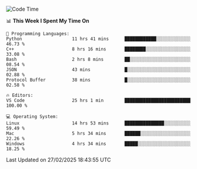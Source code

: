 
<!--START_SECTION:waka-->
![Code Time](http://img.shields.io/badge/Code%20Time-3%2C149%20hrs%207%20mins-blue)

📊 **This Week I Spent My Time On** 

```text
💬 Programming Languages: 
Python                   11 hrs 41 mins      ████████████░░░░░░░░░░░░░   46.73 % 
C++                      8 hrs 16 mins       ████████░░░░░░░░░░░░░░░░░   33.08 % 
Bash                     2 hrs 8 mins        ██░░░░░░░░░░░░░░░░░░░░░░░   08.54 % 
JSON                     43 mins             █░░░░░░░░░░░░░░░░░░░░░░░░   02.88 % 
Protocol Buffer          38 mins             █░░░░░░░░░░░░░░░░░░░░░░░░   02.58 % 

🔥 Editors: 
VS Code                  25 hrs 1 min        █████████████████████████   100.00 % 

💻 Operating System: 
Linux                    14 hrs 53 mins      ███████████████░░░░░░░░░░   59.49 % 
Mac                      5 hrs 34 mins       ██████░░░░░░░░░░░░░░░░░░░   22.26 % 
Windows                  4 hrs 34 mins       █████░░░░░░░░░░░░░░░░░░░░   18.25 % 
```


 Last Updated on 27/02/2025 18:43:55 UTC
<!--END_SECTION:waka-->

